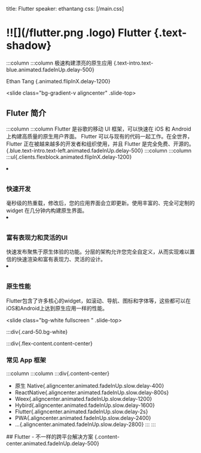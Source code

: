 title: Flutter
speaker: ethantang
css: [/main.css]

<slide class="aligncenter" image="/img/blue-triangle.png .homepage">

# !![](/flutter.png .logo) Flutter {.text-shadow}

:::column
:::column
极速构建漂亮的原生应用 {.text-intro.text-blue.animated.fadeInUp.delay-500}

Ethan Tang {.animated.flipInX.delay-1200}

<slide class="bg-gradient-v aligncenter" .slide-top>

## Fluter 简介

:::column
:::column
Flutter 是谷歌的移动 UI 框架，可以快速在 iOS 和 Android 上构建高质量的原生用户界面。 Flutter 可以与现有的代码一起工作。在全世界，Flutter 正在被越来越多的开发者和组织使用，并且 Flutter 是完全免费、开源的。{.blue.text-intro.text-left.animated.fadeInUp.delay-500}
:::column
:::column
:::ul{.clients.flexblock.animated.flipInX.delay-1200}

<li>

<figcaption style="padding-top:10px;">
<h3 class="text-blue">快速开发</h3>
毫秒级的热重载，修改后，您的应用界面会立即更新。使用丰富的、完全可定制的 widget 在几分钟内构建原生界面。</figcaption>
</li>

<li>

<figcaption  style="padding-top:10px;">
<h3 class="text-blue">富有表现力和灵活的UI</h3>
快速发布聚焦于原生体验的功能。分层的架构允许您完全自定义，从而实现难以置信的快速渲染和富有表现力、灵活的设计。</figcaption>
</li>

<li>

<figcaption  style="padding-top:10px;">
<h3 class="text-blue">原生性能</h3>
Flutter包含了许多核心的widget，如滚动、导航、图标和字体等，这些都可以在iOS和Android上达到原生应用一样的性能。</figcaption>
</li>

<slide class="bg-white fullscreen " .slide-top>

:::div{.card-50.bg-white}

<figure>
<div class="bg-app"></div>
</figure>

:::div{.flex-content.content-center}

### 常见 App 框架

:::column
:::column
:::div{.content-center}

- 原生 Native{.aligncenter.animated.fadeInUp.slow.delay-400}
- ReactNative{.aligncenter.animated.fadeInUp.slow.delay-800s}
- Weex{.aligncenter.animated.fadeInUp.slow.delay-1200}
- Hybird{.aligncenter.animated.fadeInUp.slow.delay-1600}
- Flutter{.aligncenter.animated.fadeInUp.slow.delay-2s}
- PWA{.aligncenter.animated.fadeInUp.slow.delay-2400}
- ...{.aligncenter.animated.fadeInUp.slow.delay-2800}
  :::
  :::

<slide class="slide-top bg-black background light" image="/img/th2.jpg  .light">
## Flutter - 不一样的跨平台解决方案 {.content-center.animated.fadeInUp.delay-500}